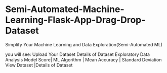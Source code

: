 # Semi-Automated-Machine-Learning-Flask-App-Drag-Drop-Dataset
Simplify Your Machine Learning and Data Exploration(Semi-Automated ML)

you will see:
Upload Your Dataset
Details of Dataset
Exploratory Data Analysis
Model Score| ML Algorithm | Mean Accuracy | Standard Deviation
View Dataset |Details of Dataset
